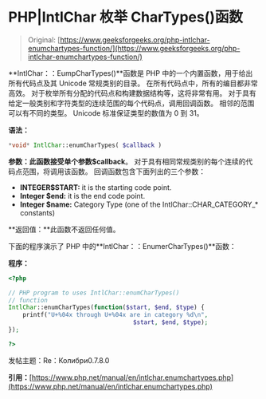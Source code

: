 # PHP|IntlChar 枚举 CharTypes()函数

> Original: [https://www.geeksforgeeks.org/php-intlchar-enumchartypes-function/](https://www.geeksforgeeks.org/php-intlchar-enumchartypes-function/)

**IntlChar：：EumpCharTypes()**函数是 PHP 中的一个内置函数，用于给出所有代码点及其 Unicode 常规类别的目录。 在所有代码点中，所有的编目都非常高效。 对于枚举所有分配的代码点和构建数据结构等，这将非常有用。 对于具有给定一般类别和字符类型的连续范围的每个代码点，调用回调函数。 相邻的范围可以有不同的类型。 Unicode 标准保证类型的数值为 0 到 31。

**语法：**

```php
*void* IntlChar::enumCharTypes( $callback )
```

**参数：**此函数接受单个参数**$callback**。 对于具有相同常规类别的每个连续的代码点范围，将调用该函数。 回调函数包含下面列出的三个参数：

*   **INTEGER$START:** it is the starting code point.
*   **Integer $end:** it is the end code point.
*   **Integer $name:** Category Type (one of the IntlChar::CHAR_CATEGORY_* constants)

**返回值：**此函数不返回任何值。

下面的程序演示了 PHP 中的**IntlChar：：EnumerCharTypes()**函数：

**程序：**

```php
<?php

// PHP program to uses IntlChar::enumCharTypes()
// function
IntlChar::enumCharTypes(function($start, $end, $type) {
    printf("U+%04x through U+%04x are in category %d\n",
                                   $start, $end, $type);
});

?>
```

发帖主题：Re：Колибри0.7.8.0

**引用：**[https://www.php.net/manual/en/intlchar.enumchartypes.php](https://www.php.net/manual/en/intlchar.enumchartypes.php)